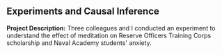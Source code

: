 ## Experiments and Causal Inference

**Project Description:** Three colleagues and I conducted an experiment to understand the effect of meditation on Reserve Officers Training Corps scholarship and Naval Academy students' anxiety. 

<object data="{{ site.url }}{{ site.baseurl }}/projects/statistics/Navy_Meditation_Experiment.pdf" width="600" height="600" type="application/pdf"></object>
